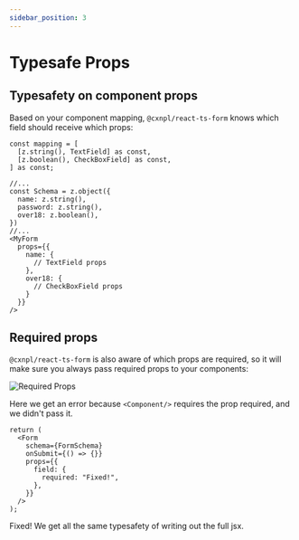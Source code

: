 ```yaml
---
sidebar_position: 3
---
```


# Typesafe Props

## Typesafety on component props

Based on your component mapping, <code>@cxnpl/react-ts-form</code> knows which field should receive which props:

```tsx
const mapping = [
  [z.string(), TextField] as const,
  [z.boolean(), CheckBoxField] as const,
] as const;

//...
const Schema = z.object({
  name: z.string(),
  password: z.string(),
  over18: z.boolean(),
})
//...
<MyForm
  props={{
    name: {
      // TextField props
    },
    over18: {
      // CheckBoxField props
    }
  }}
/>
```

## Required props

`@cxnpl/react-ts-form` is also aware of which props are required, so it will make sure you always pass required props to your components:

![Required Props](https://user-images.githubusercontent.com/12774588/210124307-c456ec95-ed9e-47fe-b6f5-a4e7327aab85.png)

Here we get an error because `<Component/>` requires the prop required, and we didn't pass it.

```tsx
return (
  <Form
    schema={FormSchema}
    onSubmit={() => {}}
    props={{
      field: {
        required: "Fixed!",
      },
    }}
  />
);
```

Fixed! We get all the same typesafety of writing out the full jsx.

